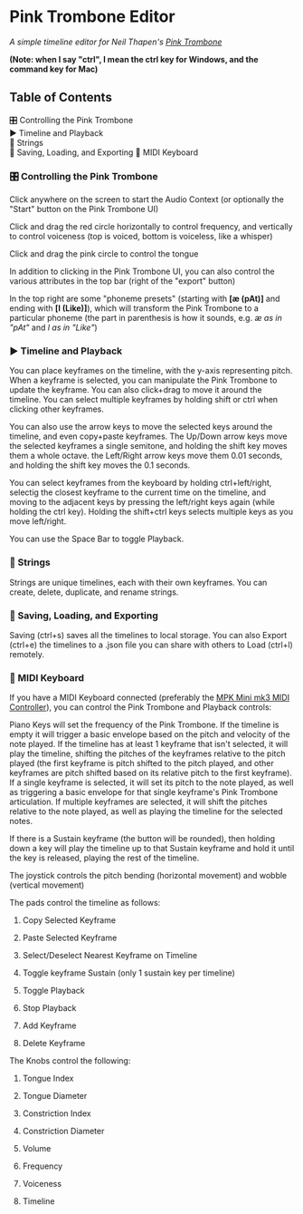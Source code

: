 # Pink Trombone Editor

_A simple timeline editor for Neil Thapen's [Pink Trombone](https://dood.al/pinktrombone/)_

__(Note: when I say "ctrl", I mean the ctrl key for Windows, and the command key for Mac)__

## Table of Contents

🎛 Controlling the Pink Trombone  
▶️ Timeline and Playback  
👄 Strings  
📂 Saving, Loading, and Exporting
🎹 MIDI Keyboard

### 🎛 Controlling the Pink Trombone

Click anywhere on the screen to start the Audio Context (or optionally the "Start" button on the Pink Trombone UI)

Click and drag the red circle horizontally to control frequency, and vertically to control voiceness (top is voiced, bottom is voiceless, like a whisper)

Click and drag the pink circle to control the tongue

In addition to clicking in the Pink Trombone UI, you can also control the various attributes in the top bar (right of the "export" button)

In the top right are some "phoneme presets" (starting with **[æ (pAt)]** and ending with **[l (Like)]**), which will transform the Pink Trombone to a particular phoneme (the part in parenthesis is how it sounds, e.g. _æ as in "pAt"_ and _l as in "Like"_)

### ▶️ Timeline and Playback

You can place keyframes on the timeline, with the y-axis representing pitch. When a keyframe is selected, you can manipulate the Pink Trombone to update the keyframe. You can also click+drag to move it around the timeline. You can select multiple keyframes by holding shift or ctrl when clicking other keyframes.

You can also use the arrow keys to move the selected keys around the timeline, and even copy+paste keyframes. The Up/Down arrow keys move the selected keyframes a single semitone, and holding the shift key moves them a whole octave. the Left/Right arrow keys move them 0.01 seconds, and holding the shift key moves the 0.1 seconds.

You can select keyframes from the keyboard by holding ctrl+left/right, selectig the closest keyframe to the current time on the timeline, and moving to the adjacent keys by pressing the left/right keys again (while holding the ctrl key). Holding the shift+ctrl keys selects multiple keys as you move left/right.

You can use the Space Bar to toggle Playback.

### 👄 Strings

Strings are unique timelines, each with their own keyframes. You can create, delete, duplicate, and rename strings.

### 📂 Saving, Loading, and Exporting

Saving (ctrl+s) saves all the timelines to local storage. You can also Export (ctrl+e) the timelines to a .json file you can share with others to Load (ctrl+l) remotely.

### 🎹 MIDI Keyboard

If you have a MIDI Keyboard connected (preferably the [MPK Mini mk3 MIDI Controller](https://www.akaipro.com/mpk-mini-mk3)), you can control the Pink Trombone and Playback controls:

Piano Keys will set the frequency of the Pink Trombone. If the timeline is empty it will trigger a basic envelope based on the pitch and velocity of the note played. If the timeline has at least 1 keyframe that isn't selected, it will play the timeline, shifting the pitches of the keyframes relative to the pitch played (the first keyframe is pitch shifted to the pitch played, and other keyframes are pitch shifted based on its relative pitch to the first keyframe). If a single keyframe is selected, it will set its pitch to the note played, as well as triggering a basic envelope for that single keyframe's Pink Trombone articulation. If multiple keyframes are selected, it will shift the pitches relative to the note played, as well as playing the timeline for the selected notes.

If there is a Sustain keyframe (the button will be rounded), then holding down a key will play the timeline up to that Sustain keyframe and hold it until the key is released, playing the rest of the timeline.

The joystick controls the pitch bending (horizontal movement) and wobble (vertical movement)

The pads control the timeline as follows:

1. Copy Selected Keyframe
2. Paste Selected Keyframe
3. Select/Deselect Nearest Keyframe on Timeline
4. Toggle keyframe Sustain (only 1 sustain key per timeline)

5. Toggle Playback
6. Stop Playback
7. Add Keyframe
8. Delete Keyframe

The Knobs control the following:

1. Tongue Index
2. Tongue Diameter
3. Constriction Index
4. Constriction Diameter

5. Volume
6. Frequency
7. Voiceness
8. Timeline
